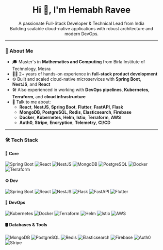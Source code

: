 <h1 align="center">Hi 👋, I'm Hemabh Ravee</h1>

<p align="center">
  A passionate Full-Stack Developer & Technical Lead from India<br>
  Building scalable cloud-native applications with robust architecture and modern DevOps.
</p>

---

### 🚀 About Me

- 🎓 Master's in **Mathematics and Computing** from Birla Institute of Technology, Mesra  
- 🧑‍💻 2+ years of hands-on experience in **full-stack product development**
- ⚙️ Built and scaled cloud-native microservices with **Spring Boot**, **NestJS**, and **React**
- 🛠️ Also experienced in working with **DevOps pipelines**, **Kubernetes**, **Terraform**, and **cloud infrastructure**
- 💬 Talk to me about:
  - **React**, **NestJS**, **Spring Boot**, **Flutter**, **FastAPI**, **Flask**
  - **MongoDB**, **PostgreSQL**, **Redis**, **Elasticsearch**, **Firebase**
  - **Docker**, **Kubernetes**, **Helm**, **Istio**, **Terraform**, **AWS**
  - **Auth0**, **Stripe**, **Encryption**, **Telemetry**, **CI/CD**

---
### 🛠️ Tech Stack

#### 🧩 Core
![Spring Boot](https://img.shields.io/badge/-SpringBoot-05122A?style=flat&logo=springboot)
![React](https://img.shields.io/badge/-React-05122A?style=flat&logo=react)
![NestJS](https://img.shields.io/badge/-NestJS-05122A?style=flat&logo=nestjs)
![MongoDB](https://img.shields.io/badge/-MongoDB-05122A?style=flat&logo=mongodb)
![PostgreSQL](https://img.shields.io/badge/-PostgreSQL-05122A?style=flat&logo=postgresql)
![Docker](https://img.shields.io/badge/-Docker-05122A?style=flat&logo=docker)
![Terraform](https://img.shields.io/badge/-Terraform-05122A?style=flat&logo=terraform)

#### ⚙️ Dev
![Spring Boot](https://img.shields.io/badge/-SpringBoot-05122A?style=flat&logo=springboot)
![React](https://img.shields.io/badge/-React-05122A?style=flat&logo=react)
![NestJS](https://img.shields.io/badge/-NestJS-05122A?style=flat&logo=nestjs)
![Flask](https://img.shields.io/badge/-Flask-05122A?style=flat&logo=flask)
![FastAPI](https://img.shields.io/badge/-FastAPI-05122A?style=flat&logo=fastapi)
![Flutter](https://img.shields.io/badge/-Flutter-05122A?style=flat&logo=flutter)

#### 🧪 DevOps
![Kubernetes](https://img.shields.io/badge/-Kubernetes-05122A?style=flat&logo=kubernetes)
![Docker](https://img.shields.io/badge/-Docker-05122A?style=flat&logo=docker)
![Terraform](https://img.shields.io/badge/-Terraform-05122A?style=flat&logo=terraform)
![Helm](https://img.shields.io/badge/-Helm-05122A?style=flat&logo=helm)
![Istio](https://img.shields.io/badge/-Istio-05122A?style=flat&logo=istio)
![AWS](https://img.shields.io/badge/-AWS-05122A?style=flat&logo=amazonaws)

#### 🛢️ Databases & Tools
![MongoDB](https://img.shields.io/badge/-MongoDB-05122A?style=flat&logo=mongodb)
![PostgreSQL](https://img.shields.io/badge/-PostgreSQL-05122A?style=flat&logo=postgresql)
![Redis](https://img.shields.io/badge/-Redis-05122A?style=flat&logo=redis)
![Elasticsearch](https://img.shields.io/badge/-Elasticsearch-05122A?style=flat&logo=elasticsearch)
![Firebase](https://img.shields.io/badge/-Firebase-05122A?style=flat&logo=firebase)
![Auth0](https://img.shields.io/badge/-Auth0-05122A?style=flat&logo=auth0)
![Stripe](https://img.shields.io/badge/-Stripe-05122A?style=flat&logo=stripe)
